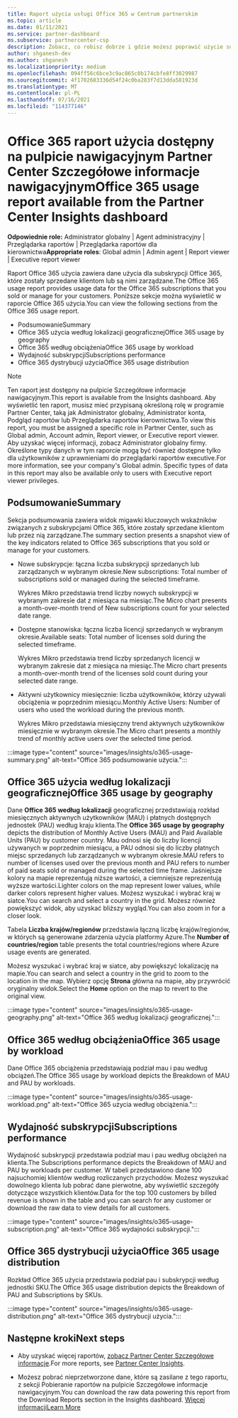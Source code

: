 ```yaml
---
title: Raport użycia usługi Office 365 w Centrum partnerskim
ms.topic: article
ms.date: 01/11/2021
ms.service: partner-dashboard
ms.subservice: partnercenter-csp
description: Zobacz, co robisz dobrze i gdzie możesz poprawić użycie subskrypcji Office 365 sprzedaży lub zarządzania dla klientów.
author: shganesh-dev
ms.author: shganesh
ms.localizationpriority: medium
ms.openlocfilehash: 094ff56c6bce3c9ac865c0b174cbfe8ff3029987
ms.sourcegitcommit: 4f1702683336d54f24c0ba283f7d13dda581923d
ms.translationtype: MT
ms.contentlocale: pl-PL
ms.lasthandoff: 07/16/2021
ms.locfileid: "114377146"
---
```

# <a name="office-365-usage-report-available-from-the-partner-center-insights-dashboard"></a><span data-ttu-id="75af9-103">Office 365 raport użycia dostępny na pulpicie nawigacyjnym Partner Center Szczegółowe informacje nawigacyjnym</span><span class="sxs-lookup"><span data-stu-id="75af9-103">Office 365 usage report available from the Partner Center Insights dashboard</span></span>

<span data-ttu-id="75af9-104">**Odpowiednie role:** Administrator globalny | Agent administracyjny | Przeglądarka raportów | Przeglądarka raportów dla kierownictwa</span><span class="sxs-lookup"><span data-stu-id="75af9-104">**Appropriate roles**: Global admin | Admin agent | Report viewer | Executive report viewer</span></span>

<span data-ttu-id="75af9-105">Raport Office 365 użycia zawiera dane użycia dla subskrypcji Office 365, które zostały sprzedane klientom lub są nimi zarządzane.</span><span class="sxs-lookup"><span data-stu-id="75af9-105">The Office 365 usage report provides usage data for the Office 365 subscriptions that you sold or manage for your customers.</span></span> <span data-ttu-id="75af9-106">Poniższe sekcje można wyświetlić w raporcie Office 365 użycia.</span><span class="sxs-lookup"><span data-stu-id="75af9-106">You can view the following sections from the Office 365 usage report.</span></span>

- <span data-ttu-id="75af9-107">Podsumowanie</span><span class="sxs-lookup"><span data-stu-id="75af9-107">Summary</span></span>
- <span data-ttu-id="75af9-108">Office 365 użycia według lokalizacji geograficznej</span><span class="sxs-lookup"><span data-stu-id="75af9-108">Office 365 usage by geography</span></span>
- <span data-ttu-id="75af9-109">Office 365 według obciążenia</span><span class="sxs-lookup"><span data-stu-id="75af9-109">Office 365 usage by workload</span></span>
- <span data-ttu-id="75af9-110">Wydajność subskrypcji</span><span class="sxs-lookup"><span data-stu-id="75af9-110">Subscriptions performance</span></span>
- <span data-ttu-id="75af9-111">Office 365 dystrybucji użycia</span><span class="sxs-lookup"><span data-stu-id="75af9-111">Office 365 usage distribution</span></span>

 > [!NOTE]
 > <span data-ttu-id="75af9-112">Ten raport jest dostępny na pulpicie Szczegółowe informacje nawigacyjnym.</span><span class="sxs-lookup"><span data-stu-id="75af9-112">This report is available from the Insights dashboard.</span></span> <span data-ttu-id="75af9-113">Aby wyświetlić ten raport, musisz mieć przypisaną określoną rolę w programie Partner Center, taką jak Administrator globalny, Administrator konta, Podgląd raportów lub Przeglądarka raportów kierownictwa.</span><span class="sxs-lookup"><span data-stu-id="75af9-113">To view this report, you must be assigned a specific role in Partner Center, such as Global admin, Account admin, Report viewer, or Executive report viewer.</span></span> <span data-ttu-id="75af9-114">Aby uzyskać więcej informacji, zobacz Administrator globalny firmy. Określone typy danych w tym raporcie mogą być również dostępne tylko dla użytkowników z uprawnieniami do przeglądarki raportów executive.</span><span class="sxs-lookup"><span data-stu-id="75af9-114">For more information, see your company's Global admin. Specific types of data in this report may also be available only to users with Executive report viewer privileges.</span></span>

## <a name="summary"></a><span data-ttu-id="75af9-115">Podsumowanie</span><span class="sxs-lookup"><span data-stu-id="75af9-115">Summary</span></span>

<span data-ttu-id="75af9-116">Sekcja podsumowania zawiera widok migawki kluczowych wskaźników związanych z subskrypcjami Office 365, które zostały sprzedane klientom lub przez nią zarządzane.</span><span class="sxs-lookup"><span data-stu-id="75af9-116">The summary section presents a snapshot view of the key indicators related to Office 365 subscriptions that you sold or manage for your customers.</span></span>  

- <span data-ttu-id="75af9-117">Nowe subskrypcje: łączna liczba subskrypcji sprzedanych lub zarządzanych w wybranym okresie.</span><span class="sxs-lookup"><span data-stu-id="75af9-117">New subscriptions: Total number of subscriptions sold or managed during the selected timeframe.</span></span>

   <span data-ttu-id="75af9-118">Wykres Mikro przedstawia trend liczby nowych subskrypcji w wybranym zakresie dat z miesiąca na miesiąc.</span><span class="sxs-lookup"><span data-stu-id="75af9-118">The Micro chart presents a month-over-month trend of New subscriptions count for your selected date range.</span></span>

- <span data-ttu-id="75af9-119">Dostępne stanowiska: łączna liczba licencji sprzedanych w wybranym okresie.</span><span class="sxs-lookup"><span data-stu-id="75af9-119">Available seats: Total number of licenses sold during the selected timeframe.</span></span>

   <span data-ttu-id="75af9-120">Wykres Mikro przedstawia trend liczby sprzedanych licencji w wybranym zakresie dat z miesiąca na miesiąc.</span><span class="sxs-lookup"><span data-stu-id="75af9-120">The Micro chart presents a month-over-month trend of the licenses sold count during your selected date range.</span></span>

- <span data-ttu-id="75af9-121">Aktywni użytkownicy miesięcznie: liczba użytkowników, którzy używali obciążenia w poprzednim miesiącu.</span><span class="sxs-lookup"><span data-stu-id="75af9-121">Monthly Active Users: Number of users who used the workload during the previous month.</span></span> 

   <span data-ttu-id="75af9-122">Wykres Mikro przedstawia miesięczny trend aktywnych użytkowników miesięcznie w wybranym okresie.</span><span class="sxs-lookup"><span data-stu-id="75af9-122">The Micro chart presents a monthly trend of monthly active users over the selected time period.</span></span>

:::image type="content" source="images/insights/o365-usage-summary.png" alt-text="Office 365 podsumowanie użycia.":::

## <a name="office-365-usage-by-geography"></a><span data-ttu-id="75af9-124">Office 365 użycia według lokalizacji geograficznej</span><span class="sxs-lookup"><span data-stu-id="75af9-124">Office 365 usage by geography</span></span>

<span data-ttu-id="75af9-125">Dane **Office 365 według lokalizacji** geograficznej przedstawiają rozkład miesięcznych aktywnych użytkowników (MAU) i płatnych dostępnych jednostek (PAU) według kraju klienta.</span><span class="sxs-lookup"><span data-stu-id="75af9-125">The **Office 365 usage by geography** depicts the distribution of Monthly Active Users (MAU) and Paid Available Units (PAU) by customer country.</span></span> <span data-ttu-id="75af9-126">Mau odnosi się do liczby licencji używanych w poprzednim miesiącu, a PAU odnosi się do liczby płatnych miejsc sprzedanych lub zarządzanych w wybranym okresie.</span><span class="sxs-lookup"><span data-stu-id="75af9-126">MAU refers to number of licenses used over the previous month and PAU refers to number of paid seats sold or managed during the selected time frame.</span></span> <span data-ttu-id="75af9-127">Jaśniejsze kolory na mapie reprezentują niższe wartości, a ciemniejsze reprezentują wyższe wartości.</span><span class="sxs-lookup"><span data-stu-id="75af9-127">Lighter colors on the map represent lower values, while darker colors represent higher values.</span></span> <span data-ttu-id="75af9-128">Możesz wyszukać i wybrać kraj w siatce.</span><span class="sxs-lookup"><span data-stu-id="75af9-128">You can search and select a country in the grid.</span></span> <span data-ttu-id="75af9-129">Możesz również powiększyć widok, aby uzyskać bliższy wygląd.</span><span class="sxs-lookup"><span data-stu-id="75af9-129">You can also zoom in for a closer look.</span></span>

<span data-ttu-id="75af9-130">Tabela **Liczba krajów/regionów** przedstawia łączną liczbę krajów/regionów, w których są generowane zdarzenia użycia platformy Azure.</span><span class="sxs-lookup"><span data-stu-id="75af9-130">The **Number of countries/region** table presents the total countries/regions where Azure usage events are generated.</span></span>

<span data-ttu-id="75af9-131">Możesz wyszukać i wybrać kraj w siatce, aby powiększyć lokalizację na mapie.</span><span class="sxs-lookup"><span data-stu-id="75af9-131">You can search and select a country in the grid to zoom to the location in the map.</span></span> <span data-ttu-id="75af9-132">Wybierz opcję **Strona** główna na mapie, aby przywrócić oryginalny widok.</span><span class="sxs-lookup"><span data-stu-id="75af9-132">Select the **Home** option on the map to revert to the original view.</span></span>


:::image type="content" source="images/insights/o365-usage-geography.png" alt-text="Office 365 według lokalizacji geograficznej.":::

## <a name="office-365-usage-by-workload"></a><span data-ttu-id="75af9-134">Office 365 według obciążenia</span><span class="sxs-lookup"><span data-stu-id="75af9-134">Office 365 usage by workload</span></span>

<span data-ttu-id="75af9-135">Dane Office 365 obciążenia przedstawiają podział mau i pau według obciążeń.</span><span class="sxs-lookup"><span data-stu-id="75af9-135">The Office 365 usage by workload depicts the Breakdown of MAU and PAU by workloads.</span></span>

:::image type="content" source="images/insights/o365-usage-workload.png" alt-text="Office 365 użycia według obciążenia.":::

## <a name="subscriptions-performance"></a><span data-ttu-id="75af9-137">Wydajność subskrypcji</span><span class="sxs-lookup"><span data-stu-id="75af9-137">Subscriptions performance</span></span>

<span data-ttu-id="75af9-138">Wydajność subskrypcji przedstawia podział mau i pau według obciążeń na klienta.</span><span class="sxs-lookup"><span data-stu-id="75af9-138">The Subscriptions performance depicts the Breakdown of MAU and PAU by workloads per customer.</span></span> <span data-ttu-id="75af9-139">W tabeli przedstawiono dane 100 najsuchomiej klientów według rozliczanych przychodów. Możesz wyszukać dowolnego klienta lub pobrać dane pierwotne, aby wyświetlić szczegóły dotyczące wszystkich klientów.</span><span class="sxs-lookup"><span data-stu-id="75af9-139">Data for the top 100 customers by billed revenue is shown in the table and you can search for any customer or download the raw data to view details for all customers.</span></span>

:::image type="content" source="images/insights/o365-usage-subscription.png" alt-text="Office 365 wydajności subskrypcji.":::

## <a name="office-365-usage-distribution"></a><span data-ttu-id="75af9-141">Office 365 dystrybucji użycia</span><span class="sxs-lookup"><span data-stu-id="75af9-141">Office 365 usage distribution</span></span>

<span data-ttu-id="75af9-142">Rozkład Office 365 użycia przedstawia podział pau i subskrypcji według jednostki SKU.</span><span class="sxs-lookup"><span data-stu-id="75af9-142">The Office 365 usage distribution depicts the Breakdown of PAU and Subscriptions by SKUs.</span></span>

:::image type="content" source="images/insights/o365-usage-distribution.png" alt-text="Office 365 dystrybucji użycia.":::

## <a name="next-steps"></a><span data-ttu-id="75af9-144">Następne kroki</span><span class="sxs-lookup"><span data-stu-id="75af9-144">Next steps</span></span>

- <span data-ttu-id="75af9-145">Aby uzyskać więcej raportów, [zobacz Partner Center Szczegółowe informacje](partner-center-insights.md).</span><span class="sxs-lookup"><span data-stu-id="75af9-145">For more reports, see [Partner Center Insights](partner-center-insights.md).</span></span>

- <span data-ttu-id="75af9-146">Możesz pobrać nieprzetworzone dane, które są zasilane z tego raportu, z sekcji Pobieranie raportów na pulpicie Szczegółowe informacje nawigacyjnym.</span><span class="sxs-lookup"><span data-stu-id="75af9-146">You can download the raw data powering this report from the Download Reports section in the Insights dashboard.</span></span> [<span data-ttu-id="75af9-147">Więcej informacji</span><span class="sxs-lookup"><span data-stu-id="75af9-147">Learn More</span></span>](insights-download-reports.md) 
